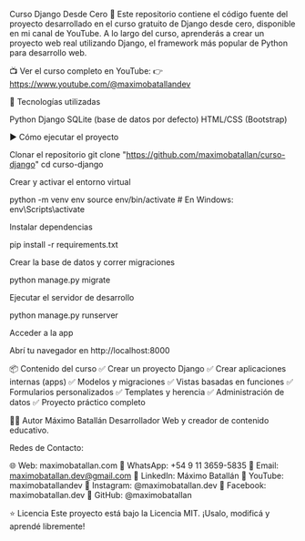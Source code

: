 Curso Django Desde Cero 🚀
Este repositorio contiene el código fuente del proyecto desarrollado en el curso gratuito de Django desde cero, disponible en mi canal de YouTube.
A lo largo del curso, aprenderás a crear un proyecto web real utilizando Django, el framework más popular de Python para desarrollo web.

📺 Ver el curso completo en YouTube:
👉 https://www.youtube.com/@maximobatallandev

🧰 Tecnologías utilizadas

Python 
Django
SQLite (base de datos por defecto)
HTML/CSS (Bootstrap)

▶️ Cómo ejecutar el proyecto

Clonar el repositorio
git clone "https://github.com/maximobatallan/curso-django"
cd curso-django

Crear y activar el entorno virtual

python -m venv env
source env/bin/activate  # En Windows: env\Scripts\activate

Instalar dependencias

pip install -r requirements.txt

Crear la base de datos y correr migraciones

python manage.py migrate

Ejecutar el servidor de desarrollo

python manage.py runserver

Acceder a la app

Abrí tu navegador en http://localhost:8000

📦 Contenido del curso
✅ Crear un proyecto Django
✅ Crear aplicaciones internas (apps)
✅ Modelos y migraciones
✅ Vistas basadas en funciones
✅ Formularios personalizados
✅ Templates y herencia
✅ Administración de datos
✅ Proyecto práctico completo

🧑‍💻 Autor
Máximo Batallán
Desarrollador Web y creador de contenido educativo.

Redes de Contacto:

🌐 Web: maximobatallan.com
📱 WhatsApp: +54 9 11 3659-5835
📧 Email: maximobatallan.dev@gmail.com
💼 LinkedIn: Máximo Batallán
🎥 YouTube: maximobatallandev
📸 Instagram: @maximobatallan.dev
📘 Facebook: maximobatallan.dev
🐙 GitHub: @maximobatallan

⭐ Licencia
Este proyecto está bajo la Licencia MIT. ¡Usalo, modificá y aprendé libremente!
